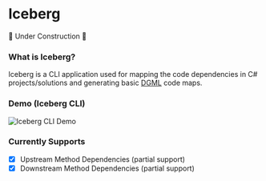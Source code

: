 Iceberg
==
🚧 Under Construction 🚧

### What is Iceberg?

Iceberg is a CLI application used for mapping the code dependencies in C# projects/solutions and generating basic [DGML](https://docs.microsoft.com/en-us/visualstudio/modeling/directed-graph-markup-language-dgml-reference?view=vs-2022) code maps.

### Demo (Iceberg CLI)

![Iceberg CLI Demo](https://github.com/david-acker/Iceberg/tree/main/docs/demo/IcebergCLI.gif)

### Currently Supports

- [x] Upstream Method Dependencies (partial support)
- [x] Downstream Method Dependencies (partial support)
